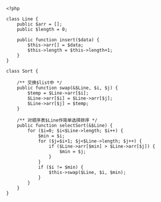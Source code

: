 
	<?php
	
	class Line {
	    public $arr = [];
	    public $length = 0;
	
	    public function insert($data) {
	        $this->arr[] = $data;
	        $this->length = $this->length+1;
	    }
	}
	
	class Sort {
	
	    /** 交换$list中 */
	    public function swap(&$Line, $i, $j) {
	        $temp = $Line->arr[$i];
	        $Line->arr[$i] = $Line->arr[$j];
	        $Line->arr[$j] = $temp;
	    }
	
	    /** 对顺序表$Line作简单选择排序 */
	    public function selectSort(&$Line) {
	        for ($i=0; $i<$Line->length; $i++) {
	            $min = $i;
	            for ($j=$i+1; $j<$Line->length; $j++) {
	                if ($Line->arr[$min] > $Line->arr[$j]) {
	                    $min = $j;
	                }
	            }
	            if ($i != $min) {
	                $this->swap($Line, $i, $min);
	            }
	        }
	    }
	}
	
